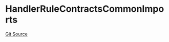 # HandlerRuleContractsCommonImports
[Git Source](https://github.com/thrackle-io/tron/blob/845c12315ef4ac1a6cc2b1c3212b2b372da974eb/src/client/token/handler/ruleContracts/HandlerRuleContractsCommonImports.sol)


